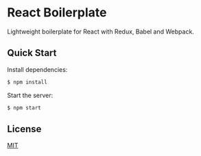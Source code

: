 # React Boilerplate

Lightweight boilerplate for React with Redux, Babel and Webpack.

## Quick Start

Install dependencies:

```bash
$ npm install
```

Start the server:

```bash
$ npm start
```

## License

  [MIT](LICENSE)
